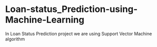 # Loan-status_Prediction-using-Machine-Learning
In Loan Status Prediction project we are using Support Vector Machine algorithm
